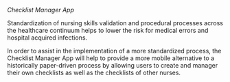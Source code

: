 *Checklist Manager App*

Standardization of nursing skills validation and procedural processes across the healthcare continuum helps to lower the risk for medical errors and hospital acquired infections.

In order to assist in the implementation of a more standardized process, the Checklist Manager App will help to provide a more mobile alternative to a historically paper-driven process by allowing users to create and manager their own checklists as well as the checklists of other nurses.
